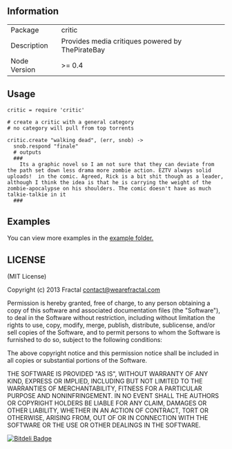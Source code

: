 ## Information

<table>
<tr> 
<td>Package</td><td>critic</td>
</tr>
<tr>
<td>Description</td>
<td>Provides media critiques powered by ThePirateBay</td>
</tr>
<tr>
<td>Node Version</td>
<td>>= 0.4</td>
</tr>
</table>

## Usage

```coffee-script
critic = require 'critic'

# create a critic with a general category
# no category will pull from top torrents

critic.create "walking dead", (err, snob) ->
  snob.respond "finale"
  # outputs
  ###
    Its a graphic novel so I am not sure that they can deviate from the path set down less drama more zombie action. EZTV always solid uploads!  in the comic. Agreed, Rick is a bit shit though as a leader, although I think the idea is that he is carrying the weight of the zombie-apocalypse on his shoulders. The comic doesn't have as much talkie-talkie in it
  ###
```

## Examples

You can view more examples in the [example folder.](https://github.com/wearefractal/critic/tree/master/examples)

## LICENSE

(MIT License)

Copyright (c) 2013 Fractal <contact@wearefractal.com>

Permission is hereby granted, free of charge, to any person obtaining
a copy of this software and associated documentation files (the
"Software"), to deal in the Software without restriction, including
without limitation the rights to use, copy, modify, merge, publish,
distribute, sublicense, and/or sell copies of the Software, and to
permit persons to whom the Software is furnished to do so, subject to
the following conditions:

The above copyright notice and this permission notice shall be
included in all copies or substantial portions of the Software.

THE SOFTWARE IS PROVIDED "AS IS", WITHOUT WARRANTY OF ANY KIND,
EXPRESS OR IMPLIED, INCLUDING BUT NOT LIMITED TO THE WARRANTIES OF
MERCHANTABILITY, FITNESS FOR A PARTICULAR PURPOSE AND
NONINFRINGEMENT. IN NO EVENT SHALL THE AUTHORS OR COPYRIGHT HOLDERS BE
LIABLE FOR ANY CLAIM, DAMAGES OR OTHER LIABILITY, WHETHER IN AN ACTION
OF CONTRACT, TORT OR OTHERWISE, ARISING FROM, OUT OF OR IN CONNECTION
WITH THE SOFTWARE OR THE USE OR OTHER DEALINGS IN THE SOFTWARE.


[![Bitdeli Badge](https://d2weczhvl823v0.cloudfront.net/wearefractal/critic/trend.png)](https://bitdeli.com/free "Bitdeli Badge")

